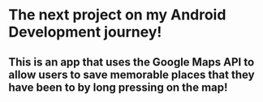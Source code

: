 # The next project on my Android Development journey!
## This is an app that uses the Google Maps API to allow users to save memorable places that they have been to by long pressing on the map!

